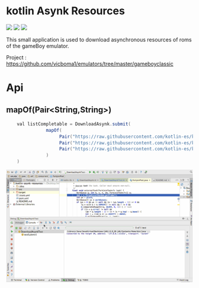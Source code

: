 # kotlin Asynk Resources

![](https://travis-ci.org/kotlin-es/kotlin-asynk-resources.svg?branch=master) ![](https://img.shields.io/badge/kotlin-1.0.6-blue.svg) ![](https://img.shields.io/badge/maven-3.3.9-orange.svg)

This small application is used to download asynchronous resources of roms of the gameBoy emulator.

Project : https://github.com/vicboma1/emulators/tree/master/gameboyclassic


# Api

##  mapOf(Pair<String,String>)

```java
    val listCompletable = DownloadAsynk.submit(
               mapOf(
                    Pair("https://raw.githubusercontent.com/kotlin-es/kotlin-asynk-resources/master/src/main/resource/AeroStar(J)%5B!%5D.zip","./src/Aero-Star.zip"),
                    Pair("https://raw.githubusercontent.com/kotlin-es/kotlin-asynk-resources/master/src/main/resource/Alien3(J)%5B!%5D.zip", "Alien-3.zip"),
                    Pair("https://raw.githubusercontent.com/kotlin-es/kotlin-asynk-resources/master/src/main/resource/SuperMarioLand2-6GoldenCoins(UE)(V1.2)%5B!%5D.zip","Super-Mario-Land-2-6-Golden-Coins.zip")
               )
    )
```


![](https://github.com/kotlin-es/kotlin-asynk-resources/blob/master/src/main/resource/Asynk-Resources.gif)
